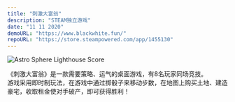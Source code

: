 ```yaml
---
title: "刺激大富翁"
description: "STEAM独立游戏"
date: "11 11 2020"
demoURL: "https://www.blackwhite.fun/"
repoURL: "https://store.steampowered.com/app/1455130"
---
```


![Astro Sphere Lighthouse Score](/astro-sphere.jpg)

《刺激大富翁》是一款需要策略、运气的桌面游戏，有8名玩家同场竞技。  
游戏采用即时制玩法，在游戏中通过掷骰子来移动步数，在地图上购买土地、建造豪宅，收取租金使对手破产，即可获得胜利！
